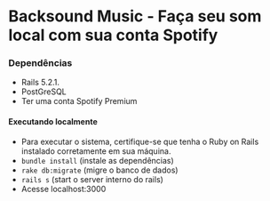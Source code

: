 # Backsound Music - Faça seu som local com sua conta Spotify

### Dependências
- Rails 5.2.1.
- PostGreSQL
- Ter uma conta Spotify Premium

#### Executando localmente
- Para executar o sistema, certifique-se que tenha o Ruby on Rails instalado corretamente em sua máquina.
- `bundle install` (instale as dependências)
- `rake db:migrate` (migre o banco de dados)
- `rails s` (start o server interno do rails)
- Acesse localhost:3000
